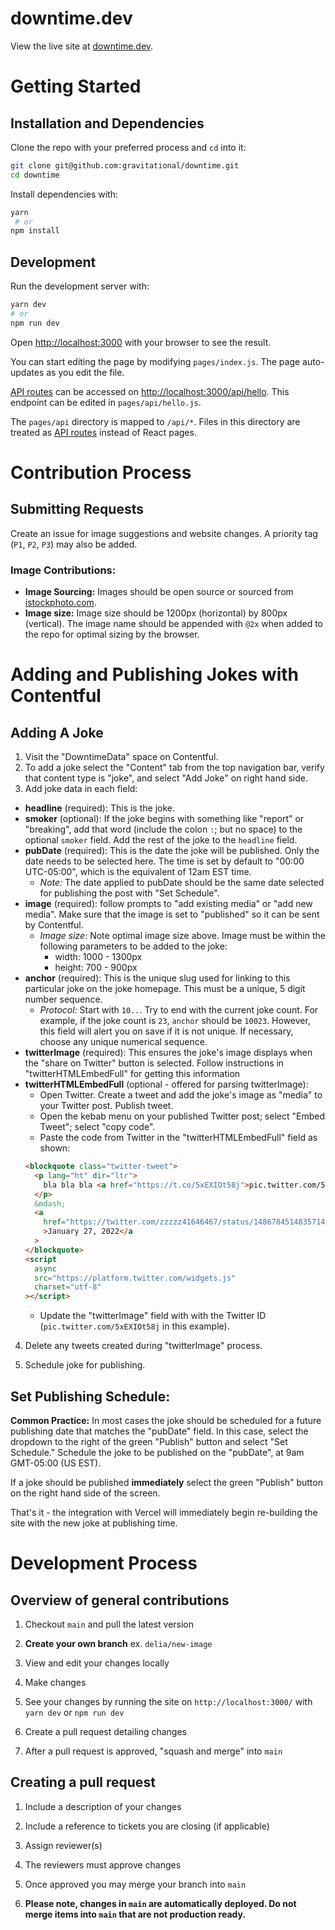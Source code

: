 # downtime.dev

View the live site at [downtime.dev](https://www.downtime.dev/).

# Getting Started
## Installation and Dependencies

Clone the repo with your preferred process and `cd` into it:

```bash
git clone git@github.com:gravitational/downtime.git
cd downtime
```

Install dependencies with:

```bash
yarn
 # or
npm install
```

## Development

Run the development server with:

```bash
yarn dev
# or
npm run dev
```

Open [http://localhost:3000](http://localhost:3000) with your browser to see the result.

You can start editing the page by modifying `pages/index.js`. The page auto-updates as you edit the file.

[API routes](https://nextjs.org/docs/api-routes/introduction) can be accessed on [http://localhost:3000/api/hello](http://localhost:3000/api/hello). This endpoint can be edited in `pages/api/hello.js`.

The `pages/api` directory is mapped to `/api/*`. Files in this directory are treated as [API routes](https://nextjs.org/docs/api-routes/introduction) instead of React pages.

# Contribution Process
## Submitting Requests
Create an issue for image suggestions and website changes. A priority tag (`P1`, `P2`, `P3`) may also be added.

### Image Contributions:
- **Image Sourcing:** Images should be open source or sourced from [istockphoto.com](https://www.istockphoto.com/).
- **Image size:** Image size should be 1200px (horizontal) by 800px (vertical). The image name should be appended with `@2x` when added to the repo for optimal sizing by the browser.

# Adding and Publishing Jokes with Contentful

## Adding A Joke
1. Visit the "DowntimeData" space on Contentful. 
2. To add a joke select the "Content" tab from the top navigation bar, verify that content type is "joke", and select "Add Joke" on right hand side.
3. Add joke data in each field:
  - **headline** (required): This is the joke.
  - **smoker** (optional): If the joke begins with something like "report" or "breaking", add that word (include the colon `:`; but no space) to the optional `smoker` field. Add the rest of the joke to the `headline` field.
  - **pubDate** (required): This is the date the joke will be published. Only the date needs to be selected here. The time is set by default to "00:00 UTC-05:00", which is the equivalent of 12am EST time. 
    - _Note:_ The date applied to pubDate should be the same date selected for publishing the post with "Set Schedule".
  - **image** (required): follow prompts to "add existing media" or "add new media". Make sure that the image is set to "published" so it can be sent by Contentful. 
    - _Image size_: Note optimal image size above. Image must be within the following parameters to be added to the joke:
      - width: 1000 - 1300px
      - height: 700 - 900px
  - **anchor** (required): This is the unique slug used for linking to this particular joke on the joke homepage. This must be a unique, 5 digit number sequence. 
    - _Protocol:_ Start with `10..`. Try to end with the current joke count. For example, if the joke count is `23`, `anchor` should be `10023`. However, this field will alert you on save if it is not unique. If necessary, choose any unique numerical sequence. 
  - **twitterImage** (required): This ensures the joke's image displays when the "share on Twitter" button is selected. Follow instructions in "twitterHTMLEmbedFull" for getting this information
  - **twitterHTMLEmbedFull** (optional - offered for parsing twitterImage): 
    - Open Twitter. Create a tweet and add the joke's image as "media" to your Twitter post. Publish tweet.
    - Open the kebab menu on your published Twitter post; select "Embed Tweet"; select "copy code".
    - Paste the code from Twitter in the "twitterHTMLEmbedFull" field as shown:
    ```html
    <blockquote class="twitter-tweet">
      <p lang="ht" dir="ltr">
        bla bla bla <a href="https://t.co/5xEXIOt58j">pic.twitter.com/5xEXIOt58j</a> <!--this is the twitter media id -->
      </p>
      &mdash;
      <a
        href="https://twitter.com/zzzzz41646467/status/1486784514835714050?ref_src=twsrc%5Etfw"
        >January 27, 2022</a
      >
    </blockquote>
    <script
      async
      src="https://platform.twitter.com/widgets.js"
      charset="utf-8"
    ></script>
    ```
    - Update the "twitterImage" field with with the Twitter ID (`pic.twitter.com/5xEXIOt58j` in this example).

4. Delete any tweets created during "twitterImage" process.

5. Schedule joke for publishing.
## Set Publishing Schedule:
**Common Practice:**
In most cases the joke should be scheduled for a future publishing date that matches the "pubDate" field. In this case, select the dropdown to the right of the green "Publish" button and select "Set Schedule." Schedule the joke to be published on the "pubDate", at 9am GMT-05:00 (US EST).

If a joke should be published **immediately** select the green "Publish" button on the right hand side of the screen. 

That's it - the integration with Vercel will immediately begin re-building the site with the new joke at publishing time.

# Development Process
## Overview of general contributions

1. Checkout `main` and pull the latest version

2. **Create your own branch** ex. `delia/new-image`

3. View and edit your changes locally

4. Make changes

5. See your changes by running the site on `http://localhost:3000/` with `yarn dev` or `npm run dev`

6. Create a pull request detailing changes

7. After a pull request is approved, "squash and merge" into `main`
## Creating a pull request

1. Include a description of your changes

2. Include a reference to tickets you are closing (if applicable)

3. Assign reviewer(s)

4. The reviewers must approve changes

5. Once approved you may merge your branch into `main`

6. **Please note, changes in `main` are automatically deployed. Do not merge items into `main` that are not production ready.**
